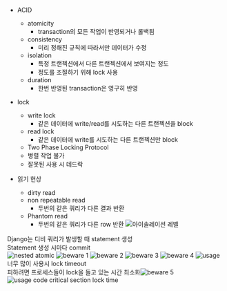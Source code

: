 * ACID
    * atomicity
        * transaction의 모든 작업이 반영되거나 롤백됨
    * consistency 
        * 미리 정해진 규칙에 따라서만 데이터가 수정 
    * isolation 
        * 특정 트랜젝션에서 다른 트랜젝션에서 보여지는 정도
        * 정도를 조절하기 위해 lock 사용
    * duration
        * 한번 반영된 transaction은 영구히 반영

* lock
    * write lock
        * 같은 데이터에 write/read를 시도하는 다른 트랜젝션을 block
    * read lock
        * 같은 데이터에 write를 시도하는 다른 트랜젝션만 block
    * Two Phase Locking Protocol
    * 병렬 작업 불가
    * 잘못된 사용 시 데드락

* 읽기 현상
    * dirty read
    * non repeatable read
        * 두번의 같은 쿼리가 다른 결과 반환
    * Phantom read
        * 두번의 같은 쿼리가 다른 row 반환
![아이솔레이션 레벨](./static/multitasking_on_db_and_django/1.jpg)

Django는 디비 쿼리가 발생할 때 statement 생성\
Statement 생성 시마다 commit\
![nested atomic](./static/multitasking_on_db_and_django/2.jpg)
![beware 1](./static/multitasking_on_db_and_django/3.jpg)
![beware 2](./static/multitasking_on_db_and_django/4.jpg)
![beware 3](./static/multitasking_on_db_and_django/5.jpg)
![beware 4](./static/multitasking_on_db_and_django/6.jpg)
![usage](./static/multitasking_on_db_and_django/7.jpg)
너무 많이 사용시 lock timeout\
피하려면 프로세스들이 lock을 들고 있는 시간 최소화![beware 5](./static/multitasking_on_db_and_django/8.jpg)
![usage code critical section lock time](./static/multitasking_on_db_and_django/9.jpg)
